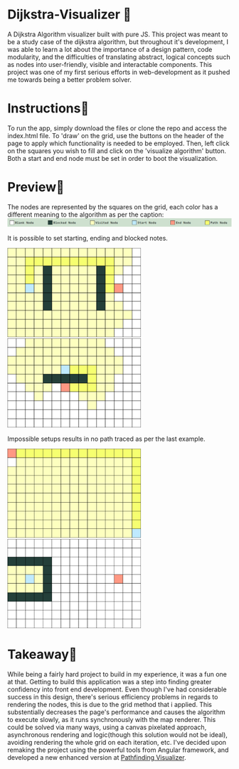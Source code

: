 # Dijkstra-Visualizer 🏴

A Dijkstra Algorithm visualizer built with pure JS. This project was meant to be a study case of the dijkstra algorithm, but throughout it's development, 
I was able to learn a lot about the importance of a design pattern, code modularity, and the difficulties of translating abstract, logical concepts such 
as nodes into user-friendly, visible and interactable components. This project was one of my first serious efforts in web-development as it pushed me 
towards being a better problem solver.

# Instructions🚩

To run the app, simply download the files or clone the repo and access the index.html file. To 'draw' on the grid, use the buttons on the header of the
page to apply which functionality is needed to be employed. Then, left click on the squares you wish to fill and click on the 'visualize algorithm' button.
Both a start and end node must be set in order to boot the visualization.

# Preview🚩

The nodes are represented by the squares on the grid, each color has a different meaning to the algorithm as per the caption:
<img src="images/caption.png" alt="caption">

It is possible to set starting, ending and blocked notes.
<div>
  <img height="200px" src="images/alg-pic1 - Copia.png" alt="">
  <img height="200px" src="images/alg-pic2 - Copia.png" alt="">
</div>

Impossible setups results in no path traced as per the last example.
<div>
  <img height="200px" src="images/alg-pic4.png" alt="">
  <img height="200px" src="images/alg-pic3.png" alt="">
</div>

# Takeaway🚩

While being a fairly hard project to build in my experience, it was a fun one at that. Getting to build this application was a step into finding greater 
confidency into front end development. Even though I've had considerable success in this design, there's serious efficiency problems in regards to rendering
the nodes, this is due to the grid method that i applied. This substentially decreases the page's performance and causes the algorithm to execute slowly, as it
runs synchronously with the map renderer. This could be solved via many ways, using a canvas pixelated approach, asynchronous rendering and logic(though this
solution would not be ideal), avoiding rendering the whole grid on each iteration, etc. I've decided upon remaking the project using the powerful tools from 
Angular framework, and developed a new enhanced version at <a href="https://github.com/MiguelFirmino/pathfinding-visualizer">Pathfinding Visualizer</a>.
